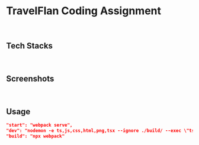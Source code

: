 TravelFlan Coding Assignment
=========
<br>

Tech Stacks
----



<br>


Screenshots 
----
 

<br>


Usage
----

```json
"start": "webpack serve",
"dev": "nodemon -e ts,js,css,html,png,tsx --ignore ./build/ --exec \"ts-node\" ./devserver.ts",
"build": "npx webpack"
```
